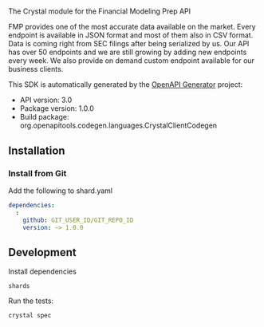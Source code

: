 # 

The Crystal module for the Financial Modeling Prep API

FMP provides one of the most accurate data available on the market. Every endpoint is available in JSON format and most of them also in CSV format. Data is coming right from SEC filings after being serialized by us. Our API has over 50 endpoints and we are still growing by adding new endpoints every week. We also provide on demand custom endpoint available for our business clients.

This SDK is automatically generated by the [OpenAPI Generator](https://openapi-generator.tech) project:

- API version: 3.0
- Package version: 1.0.0
- Build package: org.openapitools.codegen.languages.CrystalClientCodegen

## Installation

### Install from Git

Add the following to shard.yaml

```yaml
dependencies:
  :
    github: GIT_USER_ID/GIT_REPO_ID
    version: ~> 1.0.0
```

## Development

Install dependencies

```shell
shards
```

Run the tests:

```shell
crystal spec
```
